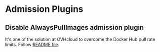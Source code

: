 # Admission Plugins

## Disable AlwaysPullImages admission plugin

It's one of the solution at OVHcloud to overcome the Docker Hub pull rate limits.
Follow [README file](./disable-alwayspullimages/README.md).